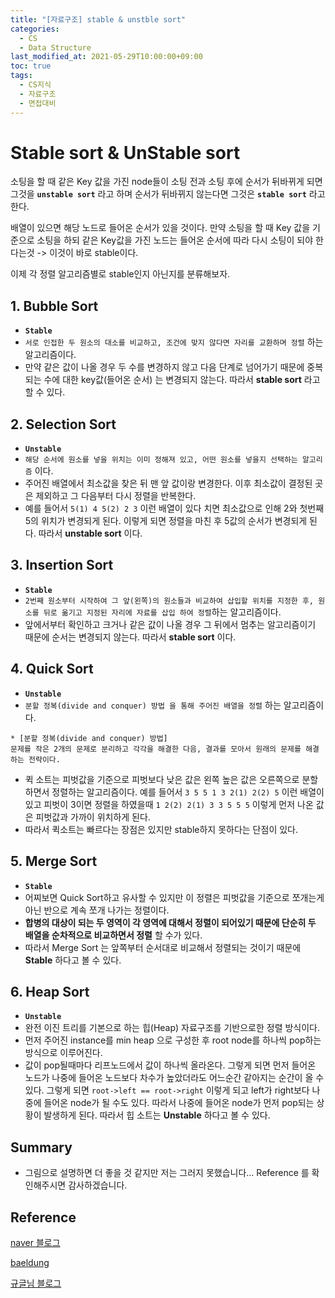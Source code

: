 ```yaml
---
title: "[자료구조] stable & unstble sort"
categories: 
  - CS
  - Data Structure
last_modified_at: 2021-05-29T10:00:00+09:00
toc: true
tags: 
  - CS지식
  - 자료구조
  - 면접대비
---
```

# **Stable sort & UnStable sort**

소팅을 할 때 같은 Key 값을 가진 node들이 소팅 전과 소팅 후에 순서가 뒤바뀌게 되면 그것을 **`unstable sort`** 라고 하며 순서가 뒤바뀌지 않는다면 그것은 **`stable sort`** 라고 한다. 

배열이 있으면 해당 노드로 들어온 순서가 있을 것이다. 만약 소팅을 할 때 Key 값을 기준으로 소팅을 하되 같은 Key값을 가진 노드는 들어온 순서에 따라 다시 소팅이 되야 한다는것 -> 이것이 바로 stable이다. 

이제 각 정렬 알고리즘별로 stable인지 아닌지를 분류해보자. 

## **1. Bubble Sort** 
- **`Stable`**
- `서로 인접한 두 원소의 대소를 비교하고, 조건에 맞지 않다면 자리를 교환하며 정렬` 하는 알고리즘이다. 
- 만약 같은 값이 나올 경우 두 수를 변경하지 않고 다음 단계로 넘어가기 때문에 중복되는 수에 대한 key값(들어온 순서) 는 변경되지 않는다. 따라서 **stable sort**  라고 할 수 있다. 

## **2. Selection Sort**
- **`Unstable`**
- `해당 순서에 원소를 넣을 위치는 이미 정해져 있고, 어떤 원소를 넣을지 선택하는 알고리즘` 이다. 
- 주어진 배열에서 최소값을 찾은 뒤 맨 앞 값이랑 변경한다. 이후 최소값이 결정된 곳은 제외하고 그 다음부터 다시 정렬을 반복한다. 
- 예를 들어서 `5(1) 4 5(2) 2 3` 이런 배열이 있다 치면 최소값으로 인해 2와 첫번째 5의 위치가 변경되게 된다. 이렇게 되면 정렬을 마친 후 5값의 순서가 변경되게 된다. 따라서 **unstable sort** 이다.  

## **3. Insertion Sort**
- **`Stable`**
-  `2번째 원소부터 시작하여 그 앞(왼쪽)의 원소들과 비교하여 삽입할 위치를 지정한 후, 원소를 뒤로 옮기고 지정된 자리에 자료를 삽입 하여 정렬`하는 알고리즘이다.
- 앞에서부터 확인하고 크거나 같은 값이 나올 경우 그 뒤에서 멈추는 알고리즘이기 때문에 순서는 변경되지 않는다. 따라서 **stable sort** 이다. 

## **4. Quick Sort**
- **`Unstable`**
- `분할 정복(divide and conquer) 방법 을 통해 주어진 배열을 정렬` 하는 알고리즘이다. 
```
* [분할 정복(divide and conquer) 방법]
문제를 작은 2개의 문제로 분리하고 각각을 해결한 다음, 결과를 모아서 원래의 문제를 해결하는 전략이다.
```
- 퀵 소트는 피벗값을 기준으로 피벗보다 낮은 값은 왼쪽 높은 값은 오른쪽으로 분할하면서 정렬하는 알고리즘이다. 예를 들어서 `3 5 5 1 3 2(1) 2(2) 5` 이런 배열이 있고 피벗이 3이면 정렬을 하였을때 `1 2(2) 2(1) 3 3 5 5 5` 이렇게 먼저 나온 값은 피벗값과 가까이 위치하게 된다. 
- 따라서 퀵소트는 빠르다는 장점은 있지만 stable하지 못하다는 단점이 있다. 

## **5. Merge Sort**
- **`Stable`**
- 어찌보면 Quick Sort하고 유사할 수 있지만 이 정렬은 피벗값을 기준으로 쪼개는게 아닌 반으로 계속 쪼개 나가는 정렬이다. 
- **합병의 대상이 되는 두 영역이 각 영역에 대해서 정렬이 되어있기 때문에 단순히 두 배열을 순차적으로 비교하면서 정렬** 할 수가 있다.
- 따라서 Merge Sort 는 앞쪽부터 순서대로 비교해서 정렬되는 것이기 때문에 **Stable** 하다고 볼 수 있다. 


## **6. Heap Sort**
- **`Unstable`**
- 완전 이진 트리를 기본으로 하는 힙(Heap) 자료구조를 기반으로한 정렬 방식이다. 
- 먼저 주어진 instance를 min heap 으로 구성한 후 root node를 하나씩 pop하는 방식으로 이루어진다. 
- 값이 pop될때마다 리프노드에서 값이 하나씩 올라온다. 그렇게 되면 먼저 들어온 노드가 나중에 들어온 노드보다 차수가 높았더라도 어느순간 같아지는 순간이 올 수 있다. 그렇게 되면 `root->left == root->right` 이렇게 되고 left가 right보다 나중에 들어온 node가 될 수도 있다. 따라서 나중에 들어온 node가 먼저 pop되는 상황이 발생하게 된다. 따라서 힙 소트는 **Unstable** 하다고 볼 수 있다. 


## Summary 
- 그림으로 설명하면 더 좋을 것 같지만 저는 그러지 못했습니다... Reference 를 확인해주시면 감사하겠습니다. 


## Reference
[naver 블로그](https://m.blog.naver.com/PostView.naver?blogId=zephyehu&logNo=150013176075&proxyReferer=https%3A%2F%2Fwww.google.com%2F)

[baeldung](https://www.baeldung.com/cs/stable-sorting-algorithms)

[규글님 블로그](https://gyoogle.dev/blog/algorithm/Bubble%20Sort.html)